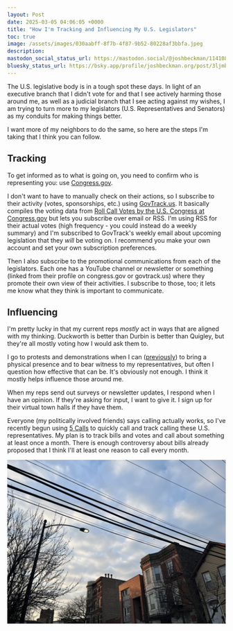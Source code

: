 ```yaml
---
layout: Post
date: 2025-03-05 04:06:05 +0000
title: "How I'm Tracking and Influencing My U.S. Legislators"
toc: true
image: /assets/images/030aabff-8f7b-4f87-9b52-80228af3bbfa.jpeg
description: 
mastodon_social_status_url: https://mastodon.social/@joshbeckman/114108205783433506
bluesky_status_url: https://bsky.app/profile/joshbeckman.org/post/3ljmb6iy6ba2q
---
```



The U.S. legislative body is in a tough spot these days. In light of an executive branch that I didn't vote for and that I see actively harming those around me, as well as a judicial branch that I see acting against my wishes, I am trying to turn more to my legislators (U.S. Representatives and Senators) as my conduits for making things better.

I want more of my neighbors to do the same, so here are the steps I'm taking that I think you can follow.

## Tracking

To get informed as to what is going on, you need to confirm who is representing you: use [Congress.gov](https://www.congress.gov/members?q=%7B%22congress%22%3A119%7D).

I don't want to have to manually check on their actions, so I subscribe to their activity (votes, sponsorships, etc.) using [GovTrack.us](https://www.govtrack.us/list/sIqsJjPNxVLxfkEY). It basically compiles the voting data from [Roll Call Votes by the U.S. Congress at Congress.gov](https://www.congress.gov/roll-call-votes) but lets you subscribe over email or RSS. I'm using RSS for their actual votes (high frequency - you could instead do a weekly summary) and I'm subscribed to GovTrack's weekly email about upcoming legislation that they _will_ be voting on. I recommend you make your own account and set your own subscription preferences.

Then I also subscribe to the promotional communications from each of the legislators. Each one has a YouTube channel or newsletter or something (linked from their profile on congress.gov or govtrack.us) where they promote their own view of their activities. I subscribe to those, too; it lets me know what they think is important to communicate. 

## Influencing

I'm pretty lucky in that my current reps _mostly_ act in ways that are aligned with my thinking. Duckworth is better than Durbin is better than Quigley, but they're all mostly voting how I would ask them to.

I go to protests and demonstrations when I can ([previously](https://www.joshbeckman.org/blog/rallying-duckworth-and-durbin)) to bring a physical presence and to bear witness to my representatives, but often I question how effective that can be. It's obviously not enough. I think it mostly helps influence those around me.

When my reps send out surveys or newsletter updates, I respond when I have an opinion. If they're asking for input, I want to give it. I sign up for their virtual town halls if they have them.

Everyone (my politically involved friends) says calling actually works, so I've recently begun using [5 Calls](https://5calls.org/) to quickly call and track calling these U.S. representatives. My plan is to track bills and votes and call about something at least once a month. There is enough controversy about bills already proposed that I think I'll at least one reason to call every month.

![winter sky](/assets/images/030aabff-8f7b-4f87-9b52-80228af3bbfa.jpeg)
